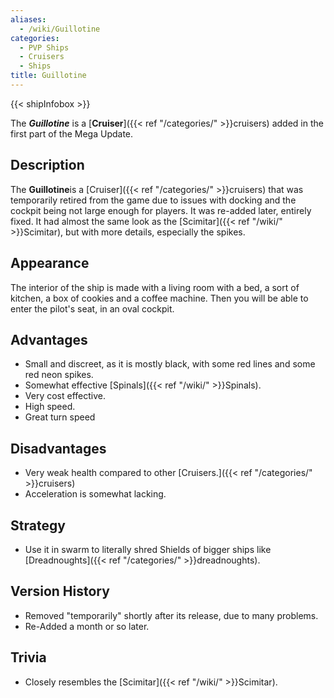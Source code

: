 ```yaml
---
aliases:
  - /wiki/Guillotine
categories:
  - PVP Ships
  - Cruisers
  - Ships
title: Guillotine
---
```


{{< shipInfobox >}}

The **_Guillotine_** is a [**Cruiser**]({{< ref "/categories/" >}}cruisers) added in the first part of the Mega Update.

## Description

The **Guillotine**is a [Cruiser]({{< ref "/categories/" >}}cruisers) that was temporarily retired from the game due to issues with docking and the cockpit being not large enough for players. It was re-added later, entirely fixed. It had almost the same look as the [Scimitar]({{< ref "/wiki/" >}}Scimitar), but with more details, especially the spikes.

## Appearance

The interior of the ship is made with a living room with a bed, a sort of kitchen, a box of cookies and a coffee machine. Then you will be able to enter the pilot's seat, in an oval cockpit.

## Advantages

- Small and discreet, as it is mostly black, with some red lines and some red neon spikes.
- Somewhat effective [Spinals]({{< ref "/wiki/" >}}Spinals).
- Very cost effective.
- High speed.
- Great turn speed

## Disadvantages

- Very weak health compared to other [Cruisers.]({{< ref "/categories/" >}}cruisers)
- Acceleration is somewhat lacking.

## Strategy

- Use it in swarm to literally shred Shields of bigger ships like [Dreadnoughts]({{< ref "/categories/" >}}dreadnoughts).

## Version History

- Removed "temporarily" shortly after its release, due to many problems.
- Re-Added a month or so later.

## Trivia

- Closely resembles the [Scimitar]({{< ref "/wiki/" >}}Scimitar).
